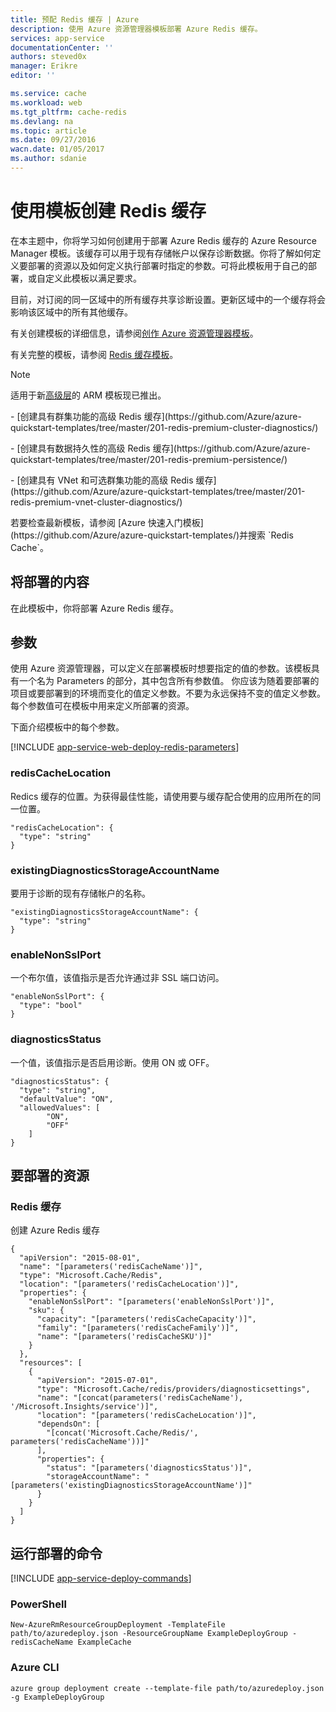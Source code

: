 ```yaml
---
title: 预配 Redis 缓存 | Azure
description: 使用 Azure 资源管理器模板部署 Azure Redis 缓存。
services: app-service
documentationCenter: ''
authors: steved0x
manager: Erikre
editor: ''

ms.service: cache
ms.workload: web
ms.tgt_pltfrm: cache-redis
ms.devlang: na
ms.topic: article
ms.date: 09/27/2016
wacn.date: 01/05/2017
ms.author: sdanie
---
```


# 使用模板创建 Redis 缓存

在本主题中，你将学习如何创建用于部署 Azure Redis 缓存的 Azure Resource Manager 模板。该缓存可以用于现有存储帐户以保存诊断数据。你将了解如何定义要部署的资源以及如何定义执行部署时指定的参数。可将此模板用于自己的部署，或自定义此模板以满足要求。

目前，对订阅的同一区域中的所有缓存共享诊断设置。更新区域中的一个缓存将会影响该区域中的所有其他缓存。

有关创建模板的详细信息，请参阅[创作 Azure 资源管理器模板](../azure-resource-manager/resource-group-authoring-templates.md)。

有关完整的模板，请参阅 [Redis 缓存模板](https://github.com/Azure/azure-quickstart-templates/blob/master/101-redis-cache/azuredeploy.json)。

>[!NOTE]
> 适用于新[高级层](./cache-premium-tier-intro.md)的 ARM 模板现已推出。
><p>-    [创建具有群集功能的高级 Redis 缓存](https://github.com/Azure/azure-quickstart-templates/tree/master/201-redis-premium-cluster-diagnostics/)
><p>-    [创建具有数据持久性的高级 Redis 缓存](https://github.com/Azure/azure-quickstart-templates/tree/master/201-redis-premium-persistence/)
><p>-    [创建具有 VNet 和可选群集功能的高级 Redis 缓存](https://github.com/Azure/azure-quickstart-templates/tree/master/201-redis-premium-vnet-cluster-diagnostics/)
><p>若要检查最新模板，请参阅 [Azure 快速入门模板](https://github.com/Azure/azure-quickstart-templates/)并搜索 `Redis Cache`。

## 将部署的内容

在此模板中，你将部署 Azure Redis 缓存。

## 参数

使用 Azure 资源管理器，可以定义在部署模板时想要指定的值的参数。该模板具有一个名为 Parameters 的部分，其中包含所有参数值。
你应该为随着要部署的项目或要部署到的环境而变化的值定义参数。不要为永远保持不变的值定义参数。每个参数值可在模板中用来定义所部署的资源。

下面介绍模板中的每个参数。

[!INCLUDE [app-service-web-deploy-redis-parameters](../../includes/cache-deploy-parameters.md)]

### redisCacheLocation

Redics 缓存的位置。为获得最佳性能，请使用要与缓存配合使用的应用所在的同一位置。

```
"redisCacheLocation": {
  "type": "string"
}
```

### existingDiagnosticsStorageAccountName

要用于诊断的现有存储帐户的名称。

```
"existingDiagnosticsStorageAccountName": {
  "type": "string"
}
```

### enableNonSslPort

一个布尔值，该值指示是否允许通过非 SSL 端口访问。

```
"enableNonSslPort": {
  "type": "bool"
}
```

### diagnosticsStatus

一个值，该值指示是否启用诊断。使用 ON 或 OFF。

```
"diagnosticsStatus": {
  "type": "string",
  "defaultValue": "ON",
  "allowedValues": [
        "ON",
        "OFF"
    ]
}
```

## 要部署的资源

### Redis 缓存

创建 Azure Redis 缓存

```
{
  "apiVersion": "2015-08-01",
  "name": "[parameters('redisCacheName')]",
  "type": "Microsoft.Cache/Redis",
  "location": "[parameters('redisCacheLocation')]",
  "properties": {
    "enableNonSslPort": "[parameters('enableNonSslPort')]",
    "sku": {
      "capacity": "[parameters('redisCacheCapacity')]",
      "family": "[parameters('redisCacheFamily')]",
      "name": "[parameters('redisCacheSKU')]"
    }
  },
  "resources": [
    {
      "apiVersion": "2015-07-01",
      "type": "Microsoft.Cache/redis/providers/diagnosticsettings",
      "name": "[concat(parameters('redisCacheName'), '/Microsoft.Insights/service')]",
      "location": "[parameters('redisCacheLocation')]",
      "dependsOn": [
        "[concat('Microsoft.Cache/Redis/', parameters('redisCacheName'))]"
      ],
      "properties": {
        "status": "[parameters('diagnosticsStatus')]",
        "storageAccountName": "[parameters('existingDiagnosticsStorageAccountName')]"
      }
    }
  ]
}
```

## 运行部署的命令

[!INCLUDE [app-service-deploy-commands](../../includes/app-service-deploy-commands.md)]

### PowerShell

```
New-AzureRmResourceGroupDeployment -TemplateFile path/to/azuredeploy.json -ResourceGroupName ExampleDeployGroup -redisCacheName ExampleCache
```

### Azure CLI

```
azure group deployment create --template-file path/to/azuredeploy.json -g ExampleDeployGroup
```

<!---HONumber=Mooncake_0829_2016-->
